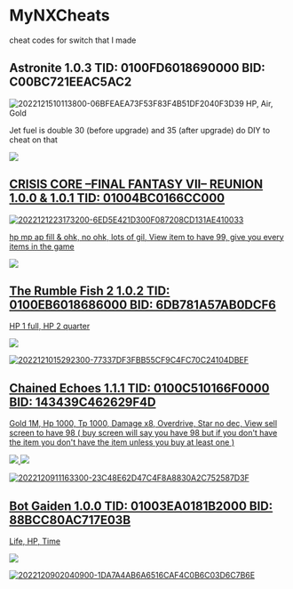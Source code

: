 # MyNXCheats
cheat codes for switch that I made

## Astronite 1.0.3 TID: 0100FD6018690000 BID: C00BC721EEAC5AC2

![2022121510113800-06BFEAEA73F53F83F4B51DF2040F3D39](https://user-images.githubusercontent.com/68505331/207756641-2f4f84b1-7426-46f7-b62f-3f305d816a14.jpg)
HP, Air, Gold

Jet fuel is double 30 (before upgrade) and 35 (after upgrade) do DIY to cheat on that<a href="https://github.com/tomvita/MyNXCheats/blob/main/Astronite/readme.md">

<a href="https://github.com/tomvita/MyNXCheats/releases/tag/Astronite">
<img src="https://img.shields.io/github/downloads/tomvita/MyNXCheats/Astronite/total">

## CRISIS CORE –FINAL FANTASY VII– REUNION 1.0.0 & 1.0.1 TID: 01004BC0166CC000
![2022121223173200-6ED5E421D300F087208CD131AE410033](https://user-images.githubusercontent.com/68505331/207083593-ae845b14-bfe2-42d7-923b-576e40aa5b55.jpg)

hp mp ap fill & ohk, no ohk, lots of gil, View item to have 99, give you every items in the game

<a href="https://github.com/tomvita/MyNXCheats/releases/tag/CRISISCORE">
<img src="https://img.shields.io/github/downloads/tomvita/MyNXCheats/CRISISCORE/total">


## The Rumble Fish 2 1.0.2 TID: 0100EB6018686000 BID: 6DB781A57AB0DCF6
HP 1 full, HP 2 quarter

<a href="https://github.com/tomvita/MyNXCheats/releases/tag/RumbleFish">
<img src="https://img.shields.io/github/downloads/tomvita/MyNXCheats/RumbleFish/total">


![2022121015292300-77337DF3FBB55CF9C4FC70C24104DBEF](https://user-images.githubusercontent.com/68505331/206839309-e6375776-b6e1-4abb-b979-f9f8f54ebb79.jpg)



## Chained Echoes 1.1.1 TID: 0100C510166F0000 BID: 143439C462629F4D
Gold 1M, Hp 1000, Tp 1000, Damage x8, Overdrive, Star no dec, View sell screen to have 98 ( buy screen will say you have 98 but if you don't have the item you don't have the item unless you buy at least one )

<a href="https://github.com/tomvita/MyNXCheats/releases/tag/ChainedEchoes.v1">
<img src="https://img.shields.io/github/downloads/tomvita/MyNXCheats/ChainedEchoes.v1/total">

   
<a href="https://github.com/tomvita/MyNXCheats/releases/tag/ChainedEchoes">
<img src="https://img.shields.io/github/downloads/tomvita/MyNXCheats/ChainedEchoes/total">
  
![2022120911163300-23C48E62D47C4F8A8830A2C752587D3F](https://user-images.githubusercontent.com/68505331/206622474-e2bc0012-753b-4e68-ae5e-8e1cde8e24a0.jpg)

  
## Bot Gaiden 1.0.0 TID: 01003EA0181B2000 BID: 88BCC80AC717E03B
Life, HP, Time
  
<a href="https://github.com/tomvita/MyNXCheats/releases/tag/BotGaiden">
<img src="https://img.shields.io/github/downloads/tomvita/MyNXCheats/BotGaiden/total">


![2022120902040900-1DA7A4AB6A6516CAF4C0B6C03D6C7B6E](https://user-images.githubusercontent.com/68505331/206535465-c24b66ee-0722-4163-9678-9a0d61e9b6ae.jpg)
